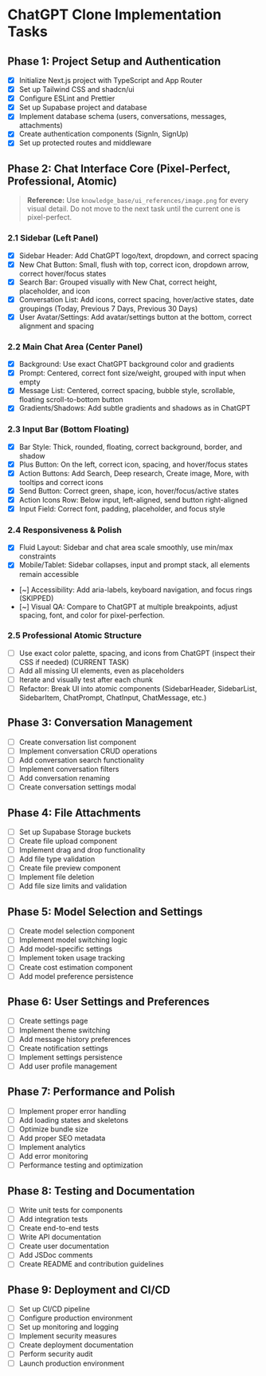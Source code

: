 # ChatGPT Clone Implementation Tasks

## Phase 1: Project Setup and Authentication

- [x] Initialize Next.js project with TypeScript and App Router
- [x] Set up Tailwind CSS and shadcn/ui
- [x] Configure ESLint and Prettier
- [x] Set up Supabase project and database
- [x] Implement database schema (users, conversations, messages, attachments)
- [x] Create authentication components (SignIn, SignUp)
- [x] Set up protected routes and middleware

## Phase 2: Chat Interface Core (Pixel-Perfect, Professional, Atomic)

> **Reference:** Use `knowledge_base/ui_references/image.png` for every visual detail. Do not move to the next task until the current one is pixel-perfect.

### 2.1 Sidebar (Left Panel)
- [x] Sidebar Header: Add ChatGPT logo/text, dropdown, and correct spacing
- [x] New Chat Button: Small, flush with top, correct icon, dropdown arrow, correct hover/focus states
- [x] Search Bar: Grouped visually with New Chat, correct height, placeholder, and icon
- [x] Conversation List: Add icons, correct spacing, hover/active states, date groupings (Today, Previous 7 Days, Previous 30 Days)
- [x] User Avatar/Settings: Add avatar/settings button at the bottom, correct alignment and spacing

### 2.2 Main Chat Area (Center Panel)
- [x] Background: Use exact ChatGPT background color and gradients
- [x] Prompt: Centered, correct font size/weight, grouped with input when empty
- [x] Message List: Centered, correct spacing, bubble style, scrollable, floating scroll-to-bottom button
- [x] Gradients/Shadows: Add subtle gradients and shadows as in ChatGPT

### 2.3 Input Bar (Bottom Floating)
- [x] Bar Style: Thick, rounded, floating, correct background, border, and shadow
- [x] Plus Button: On the left, correct icon, spacing, and hover/focus states
- [x] Action Buttons: Add Search, Deep research, Create image, More, with tooltips and correct icons
- [x] Send Button: Correct green, shape, icon, hover/focus/active states
- [x] Action Icons Row: Below input, left-aligned, send button right-aligned
- [x] Input Field: Correct font, padding, placeholder, and focus style

### 2.4 Responsiveness & Polish
- [x] Fluid Layout: Sidebar and chat area scale smoothly, use min/max constraints
- [x] Mobile/Tablet: Sidebar collapses, input and prompt stack, all elements remain accessible
- [~] Accessibility: Add aria-labels, keyboard navigation, and focus rings (SKIPPED)
- [~] Visual QA: Compare to ChatGPT at multiple breakpoints, adjust spacing, font, and color for pixel-perfection.

### 2.5 Professional Atomic Structure
- [ ] Use exact color palette, spacing, and icons from ChatGPT (inspect their CSS if needed) (CURRENT TASK)
- [ ] Add all missing UI elements, even as placeholders
- [ ] Iterate and visually test after each chunk
- [ ] Refactor: Break UI into atomic components (SidebarHeader, SidebarList, SidebarItem, ChatPrompt, ChatInput, ChatMessage, etc.)

## Phase 3: Conversation Management

- [ ] Create conversation list component
- [ ] Implement conversation CRUD operations
- [ ] Add conversation search functionality
- [ ] Implement conversation filters
- [ ] Add conversation renaming
- [ ] Create conversation settings modal

## Phase 4: File Attachments

- [ ] Set up Supabase Storage buckets
- [ ] Create file upload component
- [ ] Implement drag and drop functionality
- [ ] Add file type validation
- [ ] Create file preview component
- [ ] Implement file deletion
- [ ] Add file size limits and validation

## Phase 5: Model Selection and Settings

- [ ] Create model selection component
- [ ] Implement model switching logic
- [ ] Add model-specific settings
- [ ] Implement token usage tracking
- [ ] Create cost estimation component
- [ ] Add model preference persistence

## Phase 6: User Settings and Preferences

- [ ] Create settings page
- [ ] Implement theme switching
- [ ] Add message history preferences
- [ ] Create notification settings
- [ ] Implement settings persistence
- [ ] Add user profile management

## Phase 7: Performance and Polish

- [ ] Implement proper error handling
- [ ] Add loading states and skeletons
- [ ] Optimize bundle size
- [ ] Add proper SEO metadata
- [ ] Implement analytics
- [ ] Add error monitoring
- [ ] Performance testing and optimization

## Phase 8: Testing and Documentation

- [ ] Write unit tests for components
- [ ] Add integration tests
- [ ] Create end-to-end tests
- [ ] Write API documentation
- [ ] Create user documentation
- [ ] Add JSDoc comments
- [ ] Create README and contribution guidelines

## Phase 9: Deployment and CI/CD

- [ ] Set up CI/CD pipeline
- [ ] Configure production environment
- [ ] Set up monitoring and logging
- [ ] Implement security measures
- [ ] Create deployment documentation
- [ ] Perform security audit
- [ ] Launch production environment
